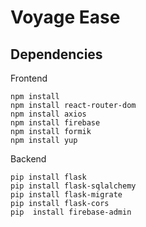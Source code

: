 # Voyage Ease


## Dependencies
Frontend
```
npm install
npm install react-router-dom
npm install axios
npm install firebase
npm install formik
npm install yup
```



Backend
```
pip install flask
pip install flask-sqlalchemy
pip install flask-migrate
pip install flask-cors
pip  install firebase-admin
```
